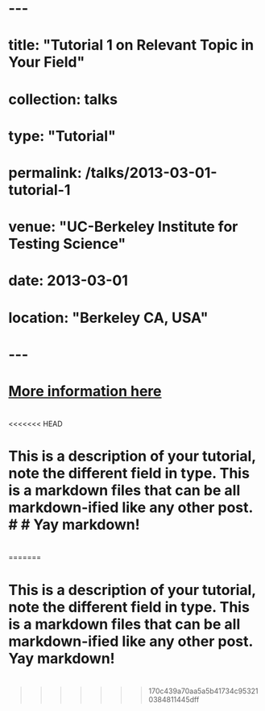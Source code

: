 # ---
# title: "Tutorial 1 on Relevant Topic in Your Field"
# collection: talks
# type: "Tutorial"
# permalink: /talks/2013-03-01-tutorial-1
# venue: "UC-Berkeley Institute for Testing Science"
# date: 2013-03-01
# location: "Berkeley CA, USA"
# ---
#
# [More information here](http://exampleurl.com)
#
<<<<<<< HEAD
# This is a description of your tutorial, note the different field in type. This is a markdown files that can be all markdown-ified like any other post. # # Yay markdown!
# 
=======
# This is a description of your tutorial, note the different field in type. This is a markdown files that can be all markdown-ified like any other post. Yay markdown!
#
>>>>>>> 170c439a70aa5a5b41734c953210384811445dff
